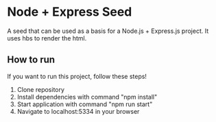 # Node + Express Seed
A seed that can be used as a basis for a Node.js + Express.js project.
It uses hbs to render the html.

## How to run
If you want to run this project, follow these steps!

1. Clone repository
2. Install dependencies with command "npm install"
3. Start application with command "npm run start"
4. Navigate to localhost:5334 in your browser